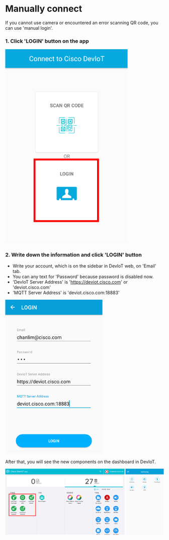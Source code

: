 # Manually connect

If you cannot use camera or encountered an error scanning QR code, you can use 'manual login'.

### 1. Click 'LOGIN' button on the app
![Figure](assets/images/3-1-home.png)

### 2. Write down the information and click 'LOGIN' button
- Write your account, which is on the sidebar in DevIoT web, on 'Email' tab.
- You can any text for 'Password' because password is disabled now.
- 'DevIoT Server Address' is 'https://deviot.cisco.com' or 'deviot.cisco.com'
- 'MQTT Server Address' is 'deviot.cisco.com:18883'

![Figure](assets/images/3-2-manual.png)

After that, you will see the new components on the dashboard in DevIoT.

![Figure](assets/images/success.png)